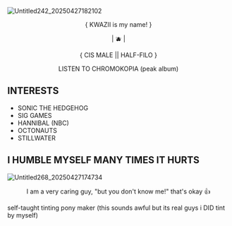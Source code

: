 ![Untitled242_20250427182102](https://github.com/user-attachments/assets/c995b898-7d39-436b-b8d1-aaac3fa4df45)

<p align="center"> { KWAZII is my name! }
<p align="center"> | 🫐 |
<p align="center"> { CIS MALE || HALF-FILO }
<p align="center"> LISTEN TO CHROMOKOPIA (peak album)

## INTERESTS

- SONIC THE HEDGEHOG
- SIG GAMES
- HANNIBAL (NBC)
- OCTONAUTS
- STILLWATER

## I HUMBLE MYSELF MANY TIMES IT HURTS
  
![Untitled268_20250427174734](https://github.com/user-attachments/assets/583b94a3-00ce-4877-9b6a-49524732baf8)

<p align="center"> I am a very caring guy, "but you don't know me!" that's okay 👍

self-taught tinting pony maker (this sounds awful but its real guys i DID tint by myself)
